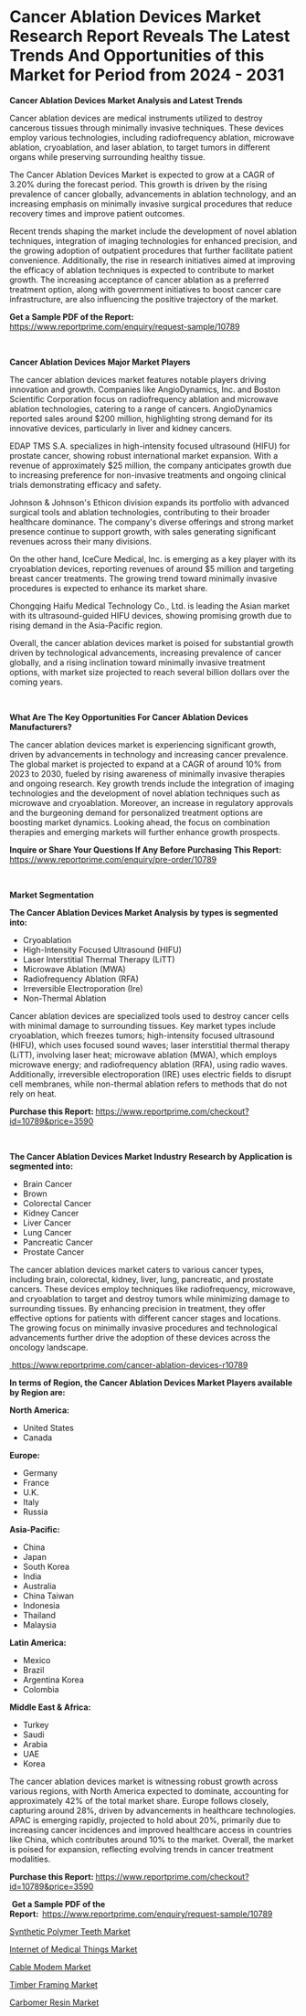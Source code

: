 <p><h1>Cancer Ablation Devices Market Research Report Reveals The Latest Trends And Opportunities of this Market for Period from 2024 - 2031</h1></p><p><strong>Cancer Ablation Devices Market Analysis and Latest Trends</strong></p>
<p><p>Cancer ablation devices are medical instruments utilized to destroy cancerous tissues through minimally invasive techniques. These devices employ various technologies, including radiofrequency ablation, microwave ablation, cryoablation, and laser ablation, to target tumors in different organs while preserving surrounding healthy tissue. </p><p>The Cancer Ablation Devices Market is expected to grow at a CAGR of 3.20% during the forecast period. This growth is driven by the rising prevalence of cancer globally, advancements in ablation technology, and an increasing emphasis on minimally invasive surgical procedures that reduce recovery times and improve patient outcomes. </p><p>Recent trends shaping the market include the development of novel ablation techniques, integration of imaging technologies for enhanced precision, and the growing adoption of outpatient procedures that further facilitate patient convenience. Additionally, the rise in research initiatives aimed at improving the efficacy of ablation techniques is expected to contribute to market growth. The increasing acceptance of cancer ablation as a preferred treatment option, along with government initiatives to boost cancer care infrastructure, are also influencing the positive trajectory of the market.</p></p>
<p><strong>Get a Sample PDF of the Report:&nbsp;</strong> <a href="https://www.reportprime.com/enquiry/request-sample/10789?utm_campaign=1399&utm_medium=2&utm_source=Github&utm_content=ia&utm_term=10102024&utm_id=cancer-ablation-devices">https://www.reportprime.com/enquiry/request-sample/10789</a></p>
<p>&nbsp;</p>
<p><strong>Cancer Ablation Devices Major Market Players</strong></p>
<p><p>The cancer ablation devices market features notable players driving innovation and growth. Companies like AngioDynamics, Inc. and Boston Scientific Corporation focus on radiofrequency ablation and microwave ablation technologies, catering to a range of cancers. AngioDynamics reported sales around $200 million, highlighting strong demand for its innovative devices, particularly in liver and kidney cancers.</p><p>EDAP TMS S.A. specializes in high-intensity focused ultrasound (HIFU) for prostate cancer, showing robust international market expansion. With a revenue of approximately $25 million, the company anticipates growth due to increasing preference for non-invasive treatments and ongoing clinical trials demonstrating efficacy and safety.</p><p>Johnson & Johnson's Ethicon division expands its portfolio with advanced surgical tools and ablation technologies, contributing to their broader healthcare dominance. The company's diverse offerings and strong market presence continue to support growth, with sales generating significant revenues across their many divisions.</p><p>On the other hand, IceCure Medical, Inc. is emerging as a key player with its cryoablation devices, reporting revenues of around $5 million and targeting breast cancer treatments. The growing trend toward minimally invasive procedures is expected to enhance its market share.</p><p>Chongqing Haifu Medical Technology Co., Ltd. is leading the Asian market with its ultrasound-guided HIFU devices, showing promising growth due to rising demand in the Asia-Pacific region. </p><p>Overall, the cancer ablation devices market is poised for substantial growth driven by technological advancements, increasing prevalence of cancer globally, and a rising inclination toward minimally invasive treatment options, with market size projected to reach several billion dollars over the coming years.</p></p>
<p>&nbsp;</p>
<p><strong>What Are The Key Opportunities For Cancer Ablation Devices Manufacturers?</strong></p>
<p><p>The cancer ablation devices market is experiencing significant growth, driven by advancements in technology and increasing cancer prevalence. The global market is projected to expand at a CAGR of around 10% from 2023 to 2030, fueled by rising awareness of minimally invasive therapies and ongoing research. Key growth trends include the integration of imaging technologies and the development of novel ablation techniques such as microwave and cryoablation. Moreover, an increase in regulatory approvals and the burgeoning demand for personalized treatment options are boosting market dynamics. Looking ahead, the focus on combination therapies and emerging markets will further enhance growth prospects.</p></p>
<p><strong>Inquire or Share Your Questions If Any Before Purchasing This Report:</strong> <a href="https://www.reportprime.com/enquiry/pre-order/10789?utm_campaign=1399&utm_medium=2&utm_source=Github&utm_content=ia&utm_term=10102024&utm_id=cancer-ablation-devices">https://www.reportprime.com/enquiry/pre-order/10789</a></p>
<p>&nbsp;</p>
<p><strong>Market Segmentation</strong></p>
<p><strong>The Cancer Ablation Devices Market Analysis by types is segmented into:</strong></p>
<p><ul><li>Cryoablation</li><li>High-Intensity Focused Ultrasound (HIFU)</li><li>Laser Interstitial Thermal Therapy (LiTT)</li><li>Microwave Ablation (MWA)</li><li>Radiofrequency Ablation (RFA)</li><li>Irreversible Electroporation (Ire)</li><li>Non-Thermal Ablation</li></ul></p>
<p><p>Cancer ablation devices are specialized tools used to destroy cancer cells with minimal damage to surrounding tissues. Key market types include cryoablation, which freezes tumors; high-intensity focused ultrasound (HIFU), which uses focused sound waves; laser interstitial thermal therapy (LiTT), involving laser heat; microwave ablation (MWA), which employs microwave energy; and radiofrequency ablation (RFA), using radio waves. Additionally, irreversible electroporation (IRE) uses electric fields to disrupt cell membranes, while non-thermal ablation refers to methods that do not rely on heat.</p></p>
<p><strong>Purchase this Report:&nbsp;</strong><a href="https://www.reportprime.com/checkout?id=10789&price=3590&utm_campaign=1399&utm_medium=2&utm_source=Github&utm_content=ia&utm_term=10102024&utm_id=cancer-ablation-devices">https://www.reportprime.com/checkout?id=10789&price=3590</a></p>
<p>&nbsp;</p>
<p><strong>The Cancer Ablation Devices Market Industry Research by Application is segmented into:</strong></p>
<p><ul><li>Brain Cancer</li><li>Brown</li><li>Colorectal Cancer</li><li>Kidney Cancer</li><li>Liver Cancer</li><li>Lung Cancer</li><li>Pancreatic Cancer</li><li>Prostate Cancer</li></ul></p>
<p><p>The cancer ablation devices market caters to various cancer types, including brain, colorectal, kidney, liver, lung, pancreatic, and prostate cancers. These devices employ techniques like radiofrequency, microwave, and cryoablation to target and destroy tumors while minimizing damage to surrounding tissues. By enhancing precision in treatment, they offer effective options for patients with different cancer stages and locations. The growing focus on minimally invasive procedures and technological advancements further drive the adoption of these devices across the oncology landscape.</p></p>
<p><a href="https://www.reportprime.com/cancer-ablation-devices-r10789?utm_campaign=1399&utm_medium=2&utm_source=Github&utm_content=ia&utm_term=10102024&utm_id=cancer-ablation-devices">&nbsp;https://www.reportprime.com/cancer-ablation-devices-r10789</a></p>
<p><strong>In terms of Region, the Cancer Ablation Devices Market Players available by Region are:</strong></p>
<p>
    <p> <strong> North America: </strong>
        <ul>
            <li>United States</li>
            <li>Canada</li>
        </ul>
        </p> 
    <p> <strong> Europe: </strong>
        <ul>
            <li>Germany</li>
            <li>France</li>
            <li>U.K.</li>
            <li>Italy</li>
            <li>Russia</li>
        </ul>
        </p> 
    <p> <strong> Asia-Pacific: </strong>
        <ul>
            <li>China</li>
            <li>Japan</li>
            <li>South Korea</li>
            <li>India</li>
            <li>Australia</li>
            <li>China Taiwan</li>
            <li>Indonesia</li>
            <li>Thailand</li>
            <li>Malaysia</li>
        </ul>
        </p> 
    <p> <strong> Latin America: </strong>
        <ul>
            <li>Mexico</li>
            <li>Brazil</li>
            <li>Argentina Korea</li>
            <li>Colombia</li>
        </ul>
        </p> 
    <p> <strong> Middle East & Africa: </strong>
        <ul>
            <li>Turkey</li>
            <li>Saudi</li>
            <li>Arabia</li>
            <li>UAE</li>
            <li>Korea</li>
        </ul>
    </p>
    </p>
<p><p>The cancer ablation devices market is witnessing robust growth across various regions, with North America expected to dominate, accounting for approximately 42% of the total market share. Europe follows closely, capturing around 28%, driven by advancements in healthcare technologies. APAC is emerging rapidly, projected to hold about 20%, primarily due to increasing cancer incidences and improved healthcare access in countries like China, which contributes around 10% to the market. Overall, the market is poised for expansion, reflecting evolving trends in cancer treatment modalities.</p></p>
<p><strong>Purchase this Report: </strong><a href="https://www.reportprime.com/checkout?id=10789&price=3590&utm_campaign=1399&utm_medium=2&utm_source=Github&utm_content=ia&utm_term=10102024&utm_id=cancer-ablation-devices">https://www.reportprime.com/checkout?id=10789&price=3590</a></p>
<p>&nbsp;<strong>Get a Sample PDF of the Report:&nbsp;&nbsp;</strong><a href="https://www.reportprime.com/enquiry/request-sample/10789?utm_campaign=1399&utm_medium=2&utm_source=Github&utm_content=ia&utm_term=10102024&utm_id=cancer-ablation-devices">https://www.reportprime.com/enquiry/request-sample/10789</a></p>
<p><strong></strong></p>
<p><p><a href="https://www.linkedin.com/pulse/comprehensive-synthetic-polymer-teeth-market-report-regional-6luoe?utm_campaign=1399&utm_medium=2&utm_source=Github&utm_content=ia&utm_term=10102024&utm_id=cancer-ablation-devices">Synthetic Polymer Teeth Market</a></p><p><a href="https://issuu.com/reportprime-2/docs/internet-of-medical-things-market-s_f1c3055322c480?utm_campaign=1399&utm_medium=2&utm_source=Github&utm_content=ia&utm_term=10102024&utm_id=cancer-ablation-devices">Internet of Medical Things Market</a></p><p><a href="https://issuu.com/reportprime-2/docs/cable-modem-market-size-2030.pptx_236ec3bc1d121e?utm_campaign=1399&utm_medium=2&utm_source=Github&utm_content=ia&utm_term=10102024&utm_id=cancer-ablation-devices">Cable Modem Market</a></p><p><a href="https://www.linkedin.com/pulse/global-timber-framing-industry-analysis-report-market-ol2ge?utm_campaign=1399&utm_medium=2&utm_source=Github&utm_content=ia&utm_term=10102024&utm_id=cancer-ablation-devices">Timber Framing Market</a></p><p><a href="https://www.linkedin.com/pulse/unveiling-market-trends-global-carbomer-resin-growth-regional-d562e?utm_campaign=1399&utm_medium=2&utm_source=Github&utm_content=ia&utm_term=10102024&utm_id=cancer-ablation-devices">Carbomer Resin Market</a></p></p>